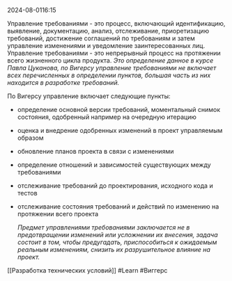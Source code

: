  2024-08-0116:15


Управление требованиями - это процесс, включающий идентификацию, выявление, документацию, анализ, отслеживание, приоретизацию требований, достижение соглашений по требованиям и затем управление изменениями и уведомление заинтересованных лиц. Управление требованиями - это непрерывный процесс на протяжении всего жизненного цикла продукта.
	*Это определение данное в курсе Павла Цуканова, по Вигерсу управление требованиями не включает всех перечисленных в определении пунктов, большая часть из них находится в разработке требований.*


По Вигерсу управление включает следующие пункты:
- определение основной версии требований, моментальный снимок состояния, одобренный например на очередную итерацию
- оценка и внедрение одобренных изменений в проект управляемым образом
- обновление планов проекта в связи с изменениями
- определение отношений и зависимостей существующих между требованиями
- отслеживание требований до проектирования, исходного кода и тестов
- отслеживание состояния требований и действий по изменению на протяжении всего проекта

	*Предмет управлениями требованиями заключается не в предотвращении изменений или усложнении их внесения, задача состоит в том, чтобы предугадать, приспособиться к ожидаемым реальным изменениям, снизить их разрушительное влияние на проект.*

[[Разработка технических условий]]
#Learn
#Виггерс 